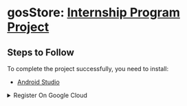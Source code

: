 gosStore: [Internship Program Project](https://github.com/smartinternz02/SPSGP-65791-Virtual-Internship---Android-Application-Development-Using-Kotlin)
==================================

Steps to Follow
------------

To complete the project successfully, you need to install:
- [Android Studio](https://www.geeksforgeeks.org/guide-to-install-and-set-up-android-studio/)
<!-- Google Cloud Platform -->
<details>
  <summary>Register On Google Cloud</summary>
  
- [Link To Register For Cloud Account](https://cloud.google.com/)
- [Signup Reference](https://www.youtube.com/watch?v=Oek2VE2ozzE&ab_channel=CodingFreaks)
</details>

